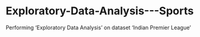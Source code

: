 # Exploratory-Data-Analysis---Sports

Performing ‘Exploratory Data Analysis’ on dataset ‘Indian Premier League’ 
